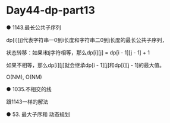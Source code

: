 # Day44-dp-part13

● 1143.最长公共子序列 

dp[i][j]代表字符串一0到i长度和字符串二0到j长度的最长公共子序列，

状态转移：如果i和j字符相等，那么dp[i][j] = dp[i - 1][j - 1] + 1

如果不相等，那么dp[i][j]就会继承dp[i - 1][j]和dp[i][j - 1]的最大值。

O(NM), O(NM)

● 1035.不相交的线   

跟1143一样的解法

● 53. 最大子序和  动态规划 
